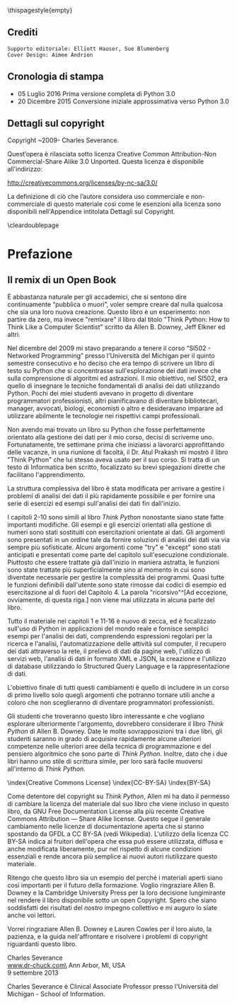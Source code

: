 ﻿
\thispagestyle{empty}

Crediti
-------

    Supporto editoriale: Elliott Hauser, Sue Blumenberg
    Cover Design: Aimee Andrion

Cronologia di stampa
----------------

* 05 Luglio 2016 Prima versione completa di Python 3.0
* 20 Dicembre 2015 Conversione iniziale approssimativa verso Python 3.0

Dettagli sul copyright
-----------------

Copyright ~2009- Charles Severance.

Quest’opera è rilasciata sotto licenza Creative Common Attribution-Non Commercial-Share Alike 3.0 Unported.
Questa licenza è disponibile all'indirizzo:

http://creativecommons.org/licenses/by-nc-sa/3.0/

La definizione di ciò che l’autore considera uso commerciale e non-commerciale di questo materiale così come le esenzioni alla licenza sono disponibili nell'Appendice intitolata Dettagli sul Copyright.

\cleardoublepage

Prefazione
=======

Il remix di un Open Book
---------------------

È abbastanza naturale per gli accademici, che si sentono dire continuamente “pubblica o muori”, voler sempre creare dal nulla qualcosa che sia una loro nuova creazione. Questo libro è un esperimento: non partire da zero, ma invece "remixare" il libro dal titolo "Think Python: How to Think Like a Computer Scientist" scritto da Allen B. Downey, Jeff Elkner ed altri.

Nel dicembre del 2009 mi stavo preparando a tenere il corso “SI502 - Networked Programming” presso l'Università del Michigan per il quinto semestre consecutivo e ho deciso che era tempo di scrivere un libro di testo su Python che si concentrasse sull'esplorazione dei dati invece che sulla comprensione di algoritmi ed astrazioni. Il mio obiettivo, nel SI502, era quello di insegnare le tecniche fondamentali di analisi dei dati utilizzando Python. Pochi dei miei studenti avevano in progetto di diventare programmatori professionisti, altri pianificavano di diventare bibliotecari, manager, avvocati, biologi, economisti o altro e desideravano imparare ad utilizzare abilmente le tecnologie nei rispettivi campi professionali.

Non avendo mai trovato un libro su Python che fosse perfettamente orientato alla gestione dei dati per il mio corso, decisi di scriverne uno. Fortunatamente, tre settimane prima che iniziassi a lavorarci approfittando delle vacanze, in una riunione di facoltà, il Dr. Atul Prakash mi mostrò il libro "Think Python" che lui stesso aveva usato per il suo corso. Si tratta di un testo di Informatica ben scritto, focalizzato su brevi spiegazioni dirette che facilitano l'apprendimento.

La struttura complessiva del libro è stata modificata per arrivare a gestire i problemi di analisi dei dati il più rapidamente possibile e per fornire una serie di esercizi ed esempi sull'analisi dei dati fin dall'inizio.

I capitoli 2-10 sono simili al libro *Think Python* nonostante siano state fatte importanti modifiche. Gli esempi e gli esercizi orientati alla gestione di numeri sono stati sostituiti con esercitazioni orientate ai dati. Gli argomenti sono presentati in un ordine tale da fornire soluzioni di analisi dei dati via via sempre più sofisticate. Alcuni argomenti come "try" e "except" sono stati anticipati e presentati come parte del capitolo sull'esecuzione condizionale. Piuttosto che essere trattate già dall'inizio in maniera astratta, le funzioni sono state trattate più superficialmente sino al momento in cui sono diventate necessarie per gestire la complessità dei programmi.
Quasi tutte le funzioni definibili dall'utente sono state rimosse dai codici di esempio ed esercitazione al di fuori del Capitolo 4. La parola "ricorsivo"^[Ad eccezione, ovviamente, di questa riga.] non viene mai utilizzata in alcuna parte del libro.

Tutto il materiale nei capitoli 1 e 11-16 è nuovo di zecca, ed è focalizzato sull'uso di Python in applicazioni del mondo reale e fornisce semplici esempi per l'analisi dei dati, comprendendo espressioni regolari per la ricerca e l'analisi, l'automatizzazione delle attività sul computer, il recupero dei dati attraverso la rete, il prelievo di dati da pagine web, l'utilizzo di servizi web, l'analisi di dati in formato XML e JSON, la creazione e l'utilizzo di database utilizzando lo Structured Query Language e la rappresentazione di dati.

L'obiettivo finale di tutti questi cambiamenti è quello di includere in un corso di primo livello solo quegli argomenti che potranno tornare utili anche a coloro che non sceglieranno di diventare programmatori professionisti.

Gli studenti che troveranno questo libro interessante e che vogliano esplorare ulteriormente l'argomento, dovrebbero considerare il libro *Think Python* di Allen B. Downey. Date le molte sovrapposizioni tra i due libri, gli studenti saranno in grado di acquisire rapidamente alcune ulteriori competenze nelle ulteriori aree della tecnica di programmazione e del pensiero algoritmico che sono parte di *Think Python*. Inoltre, dato che i due libri hanno uno stile di scrittura simile, per loro sarà facile muoversi all'interno di *Think Python*.

\index{Creative Commons License}
\index{CC-BY-SA}
\index{BY-SA}

Come detentore del copyright su *Think Python*, Allen mi ha dato il permesso di cambiare la licenza del materiale dal suo libro che viene incluso in questo libro, da GNU Free Documentation License alla più recente Creative Commons Attribution — Share Alike license. Questo segue il generale cambiamento nelle licenze di documentazione aperta che si stanno spostando da GFDL a CC BY-SA (vedi Wikipedia). L'utilizzo della licenza CC BY-SA indica ai fruitori dell'opera che essa può essere utilizzata, diffusa e anche modificata liberamente, pur nel rispetto di alcune condizioni essenziali e rende ancora più semplice ai nuovi autori riutilizzare questo materiale.

Ritengo che questo libro sia un esempio del perché i materiali aperti siano così importanti per il futuro della formazione. Voglio ringraziare Allen B. Downey e la Cambridge University Press per la loro decisione lungimirante nel rendere il libro disponibile sotto un open Copyright. Spero che siano soddisfatti dei risultati del *nostro* impegno collettivo e mi auguro lo siate anche voi lettori.

Vorrei ringraziare Allen B. Downey e Lauren Cowles per il loro aiuto, la pazienza, e la guida nell'affrontare e risolvere i problemi di copyright riguardanti questo libro.

Charles Severance\
www.dr-chuck.com\
Ann Arbor, MI, USA\
9 settembre 2013

Charles Severance è Clinical Associate Professor presso l'Università del Michigan - School of Information.
